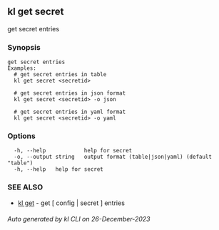 ## kl get secret

get secret entries

### Synopsis

```
get secret entries
Examples:
  # get secret entries in table
  kl get secret <secretid>

  # get secret entries in json format
  kl get secret <secretid> -o json

  # get secret entries in yaml format
  kl get secret <secretid> -o yaml

```

### Options

```
  -h, --help            help for secret
  -o, --output string   output format (table|json|yaml) (default "table")
  -h, --help   help for secret
```

### SEE ALSO

* [kl get](kl_get.md)  - get [ config | secret ] entries

###### Auto generated by kl CLI on 26-December-2023
